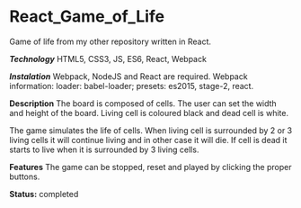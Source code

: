 # React_Game_of_Life

Game of life from my other repository written in React.

***Technology*** HTML5, CSS3, JS, ES6, React, Webpack

***Instalation*** Webpack, NodeJS and React are required.
Webpack information: loader: babel-loader; presets: es2015, stage-2, react.

**Description**
The board is composed of cells. The user can set the width and height of the board. Living cell is coloured black and dead cell is white.

The game simulates the life of cells. When living cell is surrounded by 2 or 3 living cells it will continue living and in other case it will die.
If cell is dead it starts to live when it is surrounded by 3 living cells.

**Features**
The game can be stopped, reset and played by clicking the proper buttons.

**Status:** completed